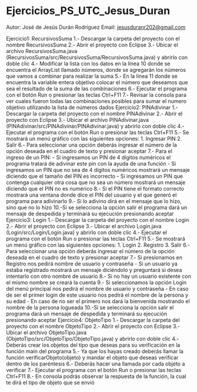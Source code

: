 # Ejercicios_PS_UTC_Jesus_Duran
Autor: José de Jesús Durán Rodríguez
Email: jesusduranr202@gmail.com

Ejercicio1: RecursivosSuma
	1.- Descargar la carpeta del proyecto con el nombre RecursivosSuma
	2.- Abrir el proyecto con Eclipse
	3.- Ubicar el archivo RecursivosSuma.java (RecursivosSuma/src/RecursivosSuma/RecursivosSuma.java) y abrirlo con doble clic
	4.- Modificar la lista con los datos en la línea 10 donde se encuentra el ArrayList llamado números, donde se agregarán los números que vamos a combinar para realizar la suma
	5.- En la línea 11 donde se encuentra la variable entera objetivo colocar el número que deseamos que sea el resultado de la suma de las combinaciones
	6.- Ejecutar el programa con el botón Run o presionar las teclas Ctrl+F11
	7.- Revisar la consola para ver cuales fueron todas las combinaciones posibles para sumar el numero objetivo utilizando la lista de números dados
Ejercicio2: PINAdivinar
	1.- Descargar la carpeta del proyecto con el nombre PINAdivinar
	2.- Abrir el proyecto con Eclipse
	3.- Ubicar el archivo PINAdivinar.java (PINAdivinar/src/PINAdivinar/PINAdivinar.java) y abrirlo con doble clic
	4.- Ejecutar el programa con el botón Run o presionar las teclas Ctrl+F11
	5.- Se mostrará un menú gráfico con las siguientes opciones:
		1. Ingresar PIN
		2. Salir
	6.- Para seleccionar una opción deberás ingresar el número de la opción deseada en el cuadro de texto y presionar aceptar
	7.- Para el ingreso de un PIN:
		- Si ingresamos un PIN de 4 dígitos numéricos el programa tratará de adivinar este pin con la ayuda de una función
		- Si ingresamos un PIN que no sea de 4 dígitos numéricos mostrará un mensaje diciendo que el tamaño del PIN es incorrecto
		- Si ingresamos un PIN que contenga cualquier otra cosa que no sea un número mostrará un mensaje diciendo que el PIN no es numérico
	8.- Si el PIN tiene el formato correcto mostrará una ventana donde dice el PIN del usuario y el que generó el programa para adivinarlo
	9.- Si lo adivino dirá en el mensaje que lo hizo, sino que no lo hizo
	10.-Si se selecciona la opción salir el programa dará un mensaje de despedida y terminará su ejecución presionando aceptar
Ejercicio3: Login
	1.- Descargar la carpeta del proyecto con el nombre Login
	2.- Abrir el proyecto con Eclipse
	3.- Ubicar el archivo Login.java (Login/src/Login/Login.java) y abrirlo con doble clic
	4.- Ejecutar el programa con el botón Run o presionar las teclas Ctrl+F11
	5.- Se mostrará un menú gráfico con las siguientes opciones:
		1. Login
		2. Registro
		3. Salir
	6.- Para seleccionar una opción deberás ingresar el número de la opción deseada en el cuadro de texto y presionar aceptar
	7.- Si presionamos en Registro nos pedirá nombre de usuario y contraseña
		- Si un usuario ya estaba registrado mostrará un mensaje diciéndolo y preguntará si desea intentarlo con otro nombre de usuario
	8.- Si no hay un usuario existente con el mismo nombre se creará la cuenta
	9.- Si seleccionamos la opción Login del menú principal nos pedirá el nombre de usuario y contraseña
		- En caso de ser el primer login de este usuario nos pedirá el nombre de la persona y su edad
		- En caso de no ser el primero nos dará la bienvenida mostrando el nombre de la persona logueada
	10.-Si se selecciona la opción salir el programa dará un mensaje de despedida y terminará su ejecución presionando aceptar
Ejercicio4: ObjetoTipo
	1.- Descargar la carpeta del proyecto con el nombre ObjetoTipo
	2.- Abrir el proyecto con Eclipse
	3.- Ubicar el archivo ObjetoTipo.java (ObjetoTipo/src/ObjetoTipo/ObjetoTipo.java) y abrirlo con doble clic
	4.- Deberás crear los objetos del tipo que deseas para su verificación en la función main del programa
	5.- Ya que los hayas creado deberás llamar la función verificarObjeto(objeto) y mandar el objeto que deseas verificar dentro de los paréntesis
	6.- Deberás hacer una llamada por cada objeto a verificar
	7.- Ejecutar el programa con el botón Run o presionar las teclas Ctrl+F11
	8.- En consola podrás observar la respuesta de la función, la cual te dirá el tipo de objeto que se envió
